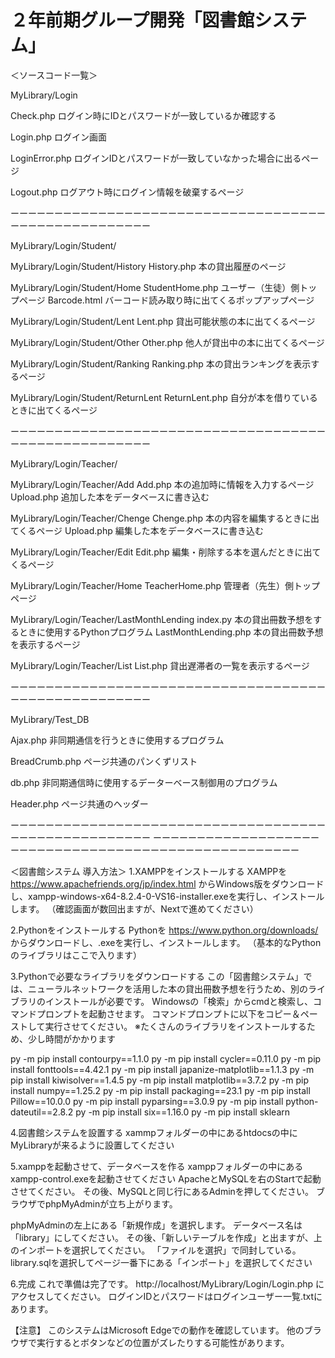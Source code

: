 # ２年前期グループ開発「図書館システム」
＜ソースコード一覧＞

MyLibrary/Login

Check.php
ログイン時にIDとパスワードが一致しているか確認する

Login.php
ログイン画面

LoginError.php
ログインIDとパスワードが一致していなかった場合に出るページ

Logout.php
ログアウト時にログイン情報を破棄するページ

ーーーーーーーーーーーーーーーーーーーーーーーーーーーーーーーーーーーーーーーーーーーーーーーーーーーー

MyLibrary/Login/Student/

MyLibrary/Login/Student/History
History.php
本の貸出履歴のページ

MyLibrary/Login/Student/Home
StudentHome.php
ユーザー（生徒）側トップページ
Barcode.html
バーコード読み取り時に出てくるポップアップページ

MyLibrary/Login/Student/Lent
Lent.php
貸出可能状態の本に出てくるページ

MyLibrary/Login/Student/Other
Other.php
他人が貸出中の本に出てくるページ

MyLibrary/Login/Student/Ranking
Ranking.php
本の貸出ランキングを表示するページ

MyLibrary/Login/Student/ReturnLent
ReturnLent.php
自分が本を借りているときに出てくるページ

ーーーーーーーーーーーーーーーーーーーーーーーーーーーーーーーーーーーーーーーーーーーーーーーーーーーー

MyLibrary/Login/Teacher/

MyLibrary/Login/Teacher/Add
Add.php
本の追加時に情報を入力するページ
Upload.php
追加した本をデータベースに書き込む

MyLibrary/Login/Teacher/Chenge
Chenge.php
本の内容を編集するときに出てくるページ
Upload.php
編集した本をデータベースに書き込む

MyLibrary/Login/Teacher/Edit
Edit.php
編集・削除する本を選んだときに出てくるページ

MyLibrary/Login/Teacher/Home
TeacherHome.php
管理者（先生）側トップページ

MyLibrary/Login/Teacher/LastMonthLending
index.py
本の貸出冊数予想をするときに使用するPythonプログラム
LastMonthLending.php
本の貸出冊数予想を表示するページ

MyLibrary/Login/Teacher/List
List.php
貸出遅滞者の一覧を表示するページ

ーーーーーーーーーーーーーーーーーーーーーーーーーーーーーーーーーーーーーーーーーーーーーーーーーーーー

MyLibrary/Test_DB

Ajax.php
非同期通信を行うときに使用するプログラム

BreadCrumb.php
ページ共通のパンくずリスト

db.php
非同期通信時に使用するデーターベース制御用のプログラム

Header.php
ページ共通のヘッダー

ーーーーーーーーーーーーーーーーーーーーーーーーーーーーーーーーーーーーーーーーーーーーーーーーーーーー
ーーーーーーーーーーーーーーーーーーーーーーーーーーーーーーーーーーーーーーーーーーーーーーーーーーーー

＜図書館システム 導入方法＞
1.XAMPPをインストールする
XAMPPを
https://www.apachefriends.org/jp/index.html
からWindows版をダウンロードし、xampp-windows-x64-8.2.4-0-VS16-installer.exeを実行し、インストールします。
（確認画面が数回出ますが、Nextで進めてください）

2.Pythonをインストールする
Pythonを
https://www.python.org/downloads/
からダウンロードし、.exeを実行し、インストールします。
（基本的なPythonのライブラリはここで入ります）

3.Pythonで必要なライブラリをダウンロードする
この「図書館システム」では、ニューラルネットワークを活用した本の貸出冊数予想を行うため、別のライブラリのインストールが必要です。
Windowsの「検索」からcmdと検索し、コマンドプロンプトを起動させます。
コマンドプロンプトに以下をコピー＆ペーストして実行させてください。
※たくさんのライブラリをインストールするため、少し時間がかかります

py -m pip install contourpy==1.1.0
py -m pip install cycler==0.11.0
py -m pip install fonttools==4.42.1
py -m pip install japanize-matplotlib==1.1.3
py -m pip install kiwisolver==1.4.5
py -m pip install matplotlib==3.7.2
py -m pip install numpy==1.25.2
py -m pip install packaging==23.1
py -m pip install Pillow==10.0.0
py -m pip install pyparsing==3.0.9
py -m pip install python-dateutil==2.8.2
py -m pip install six==1.16.0
py -m pip install sklearn

4.図書館システムを設置する
xammpフォルダーの中にあるhtdocsの中にMyLibraryが来るように設置してください

5.xamppを起動させて、データベースを作る
xamppフォルダーの中にあるxampp-control.exeを起動させてください
ApacheとMySQLを右のStartで起動させてください。
その後、MySQLと同じ行にあるAdminを押してください。
ブラウザでphpMyAdminが立ち上がります。

phpMyAdminの左上にある「新規作成」を選択します。
データベース名は「library」にしてください。
その後、「新しいテーブルを作成」と出ますが、上のインポートを選択してください。
「ファイルを選択」で同封している。library.sqlを選択してページ一番下にある「インポート」を選択してください

6.完成
これで準備は完了です。
http://localhost/MyLibrary/Login/Login.php
にアクセスしてください。
ログインIDとパスワードはログインユーザー一覧.txtにあります。

【注意】
このシステムはMicrosoft Edgeでの動作を確認しています。
他のブラウザで実行するとボタンなどの位置がズレたりする可能性があります。
